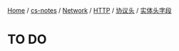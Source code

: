 [Home](https://mengxianbin.github.io) /
[cs-notes](https://mengxianbin.github.io/cs-notes/site) /
[Network](https://mengxianbin.github.io/cs-notes/site/Network) /
[HTTP](https://mengxianbin.github.io/cs-notes/site/Network/HTTP) /
[协议头](https://mengxianbin.github.io/cs-notes/site/Network/HTTP/%E5%8D%8F%E8%AE%AE%E5%A4%B4) /
[实体头字段](https://mengxianbin.github.io/cs-notes/site/Network/HTTP/%E5%8D%8F%E8%AE%AE%E5%A4%B4/%E5%AE%9E%E4%BD%93%E5%A4%B4%E5%AD%97%E6%AE%B5)

# TO DO
